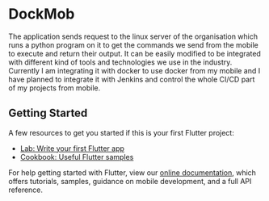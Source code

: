 # DockMob

The application sends request to the linux server of the organisation which runs a python program on it to get the commands we send from the mobile to execute and return their output. It can be easily modified to be integrated with different kind of tools and technologies we use in the industry. Currently I am integrating it with docker to use docker from my mobile and I have planned to integrate it with Jenkins and control the whole CI/CD part of my projects from mobile.

## Getting Started

A few resources to get you started if this is your first Flutter project:

- [Lab: Write your first Flutter app](https://flutter.dev/docs/get-started/codelab)
- [Cookbook: Useful Flutter samples](https://flutter.dev/docs/cookbook)

For help getting started with Flutter, view our
[online documentation](https://flutter.dev/docs), which offers tutorials,
samples, guidance on mobile development, and a full API reference.
